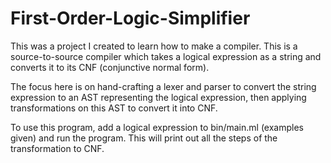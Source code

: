 # First-Order-Logic-Simplifier

This was a project I created to learn how to make a compiler. This is a source-to-source compiler which takes a logical expression as a string and converts it to its CNF (conjunctive normal form).

The focus here is on hand-crafting a lexer and parser to convert the string expression to an AST representing the logical expression, then applying transformations on this AST to convert it into CNF. 

To use this program, add a logical expression to bin/main.ml (examples given) and run the program. This will print out all the steps of the transformation to CNF. 
